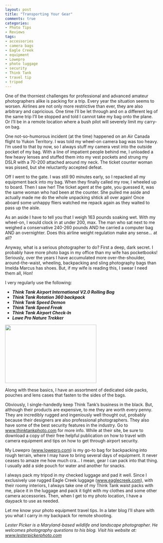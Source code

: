 ```yaml
---
layout: post
title: "Transporting Your Gear"
comments: true
categories:
- Photo Tips
- Reviews
tags:
- accessories
- camera bags
- Eagle Creek
- equipment
- Lowepro
- photo luggage
- security
- Think Tank
- travel tip
- tripod
---
```

One of the thorniest challenges for professional and advanced amateur photographers alike is packing for a trip. Every year the situation seems to worsen. Airlines are not only more restrictive than ever, they are also arbitrary and capricious. One time I’ll be let through and on a different leg of the same trip I’ll be stopped and told I cannot take my bag onto the plane. Or I’ll be in a remote location where a bush pilot will severely limit my carry-on bag.

One not-so-humorous incident (at the time) happened on an Air Canada flight to Yukon Territory. I was told my wheel-on camera bag was too heavy. I’m used to that by now, so I always stuff my camera vest into the outside pocket of my bag. With a line of impatient people behind me, I unloaded a few heavy lenses and stuffed them into my vest pockets and strung my DSLR with a 70-200 attached around my neck. The ticket counter woman was pissed, but she reluctantly accepted defeat.

Off I went to the gate. I was still 90 minutes early, so I repacked all my equipment back into my bag. When they finally called my row, I wheeled up to board. Then I saw her! The ticket agent at the gate, you guessed it, was the same woman who had been at the counter. She pulled me aside and actually made me do the whole unpacking shtick all over again! Once aboard some unhappy fliers watched me repack again as they waited to pass up the aisle.

As an aside I have to tell you that I weigh 163 pounds soaking wet. With my wheel-on, I would clock in at under 200, max. The man who sat next to me weighed a conservative 240-260 pounds AND he carried a computer bag AND an overnighter. Does this airline weight regulation make any sense… at all?

Anyway, what is a serious photographer to do? First a deep, dark secret. I probably have more photo bags in my office than my wife has pocketbooks! Seriously, over the years I have accumulated more over-the-shoulder, around-the-waist, wheeling, backpacking and sling photography bags than Imelda Marcus has shoes. But, if my wife is reading this, I swear I need them all, Hon!

I very regularly use the following:
<ul>
<li><em><strong>Think Tank Airport International V2.0 Rolling Bag
</strong> </em></li>
	<li><em><strong>Think Tank Rotation 360 backpack</strong></em></li>
	<li><em><strong>Think Tank Speed Demon
</strong> </em></li>
	<li><em><strong>Think Tank Speed Freak
</strong> </em></li>
	<li><em><strong>Think Tank Airport Check-In
</strong> </em></li>
	<li><em><strong>Lowe Pro Nature Trekker</strong></em></li>
</ul><a href="http://blog.lesterpickerphoto.com/wp-content/uploads/2009/05/rotation-360-1.jpg"><img class="size-medium wp-image-334" title="rotation-360--1" src="http://blog.lesterpickerphoto.com/wp-content/uploads/2009/05/rotation-360-1-300x192.jpg" alt="" width="300" height="192"></a>

Along with these basics, I have an assortment of dedicated side packs, pouches and lens cases that fasten to the sides of the bags.

Obviously, I single-handedly keep Think Tank’s business in the black. But, although their products are expensive, to me they are worth every penny. They are incredibly rugged and ingeniously well thought out, probably because their designers are also professional photographers. They also have some of the best security features in the industry. Go to <a href="http://www.thinktankphoto.com">www.thinktankphoto.com</a> for more info. While at their site, be sure to download a copy of their free helpful publication on how to travel with camera equipment and tips on how to get through airport security.

My Lowepro (<a href="http://www.lowepro.com">www.lowepro.com</a>) is my go-to bag for backpacking into rough terrain, where I may have to bring several days of equipment. It never ceases to amaze me how much cra… I mean, gear I can pack into that thing. I usually add a side pouch for water and another for snacks.

I always pack my tripod in my checked luggage and pad it well. Since I exclusively use rugged Eagle Creek luggage (<a href="http://www.eaglecreek.com">www.eaglecreek.com</a>), with their roomy interiors, I always take one of my Think Tank waist packs with me, place it in the luggage and pack it tight with my clothes and some other camera accessories. Then, when I get to my photo location, I have a daypack to use as needed.

Let me know your photo equipment travel tips. In a later blog I’ll share with you what I carry in my backpack for remote shooting.

<em>Lester Picker is a Maryland-based wildlife and landscape photographer. He welcomes photography questions to his blog. Visit his website at: </em><em><a href="http://www.lesterpickerphoto.com">www.lesterpickerphoto.com </a></em>

<em>
</em>